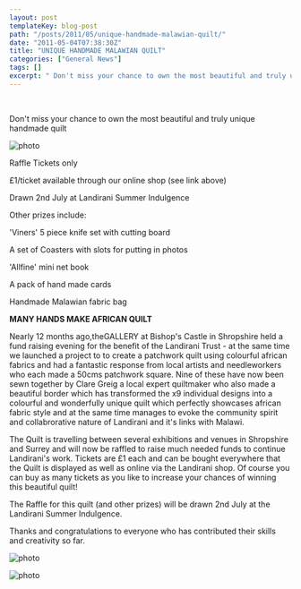 ```yaml
---
layout: post
templateKey: blog-post
path: "/posts/2011/05/unique-handmade-malawian-quilt/"
date: "2011-05-04T07:38:30Z"
title: "UNIQUE HANDMADE MALAWIAN QUILT"
categories: ["General News"]
tags: []
excerpt: " Don't miss your chance to own the most beautiful and truly unique handmade quiltphotoRaffle Ticket..."
---
```


 

Don't miss your chance to own the most beautiful and truly unique handmade quilt

![photo](http://www.landirani.org/image_library/news/full_size/4dc11ed3cb1a5complete_crop_3.jpg)

Raffle Tickets only

£1/ticket available through our online shop (see link above)

Drawn 2nd July at Landirani Summer Indulgence

Other prizes include:

'Viners' 5 piece knife set with cutting board

A set of Coasters with slots for putting in photos

'Allfine' mini net book

A pack of hand made cards

Handmade Malawian fabric bag

**MANY HANDS MAKE AFRICAN QUILT**

Nearly 12 months ago,theGALLERY at Bishop's Castle in Shropshire held a fund raising evening for the benefit of the Landirani Trust - at the same time we launched a project to to create a patchwork quilt using colourful african fabrics and had a fantastic response from local artists and needleworkers who each made a 50cms patchwork square. Nine of these have now been sewn together by Clare Greig a local expert quiltmaker who also made a beautiful border which has transformed the x9 individual designs into a colourful and wonderfully unique quilt which perfectly showcases african fabric style and at the same time manages to evoke the community spirit and collabrorative nature of Landirani and it's links with Malawi. 

The Quilt is travelling between several exhibitions and venues in Shropshire and Surrey and will now be raffled to raise much needed funds to continue Landirani's work. Tickets are £1 each and can be bought everywhere that the Quilt is displayed as well as online via the Landirani shop. Of course you can buy as many tickets as you like to increase your chances of winning this beautiful quilt!

The Raffle for this quilt (and other prizes) will be drawn 2nd July at the Landirani Summer Indulgence.

Thanks and congratulations to everyone who has contributed their skills and creativity so far.

![photo](http://www.landirani.org/image_library/news/full_size/4dc11f12bfa44complete_crop_2.jpg)

![photo](http://www.landirani.org/image_library/news/full_size/4dc11f2b9e05dborder_detail_4.jpg)
